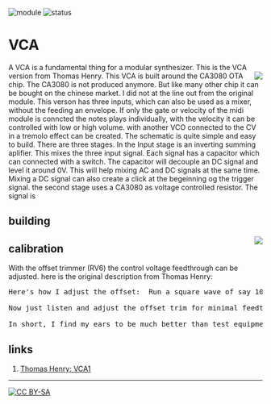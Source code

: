![module](https://img.shields.io/badge/module-VCA-yellow)
![status](https://img.shields.io/badge/status-working-green)

# VCA

A VCA is a fundamental thing for a modular synthesizer. This is the VCA version from Thomas <a href="https://spielhuus.github.io/elektrophon/images/VCA-panel.jpg"><img align="right" src="https://spielhuus.github.io/elektrophon/images/VCA-panel-tmb.jpg"></a> Henry. This VCA is built around the CA3080 OTA chip. The CA3080 is not produced anymore. But like many other chip it can be bought on the chinese market. I did not at the line out from the original module. This verson has three inputs, which can also be used as a mixer, without the feeding an envelope.  If only the gate or velocity of the midi module is conncted the notes plays individually, with the velocity it can be controlled with low or high volume. with another VCO connected to the CV in a tremolo effect can be created.  The schematic is quite simple and easy to build. There are three stages. In the Input stage is an inverting summing aplifier. This mixes the three input signal. Each signal has a capacitor which can connected with a switch. The capacitor will decouple an DC signal and level it around 0V. This will help mixing AC and DC signals at the same time. Mixing a DC signal can also create a click at the begeinning og the trigger signal. the second stage uses a CA3080 as voltage controlled resistor. The signal is  

## building
<a href="https://spielhuus.github.io/elektrophon/images/VCA-side.jpg"><img align="right" src="https://spielhuus.github.io/elektrophon/images/VCA-side-tmb.jpg"></a>

## calibration

With the offset trimmer (RV6) the control voltage feedthrough can be adjusted. here is the original description from Thomas Henry:

<pre>
Here's how I adjust the offset:  Run a square wave of say 100 Hz into the Variable CV.  This is probably +/-5V, so set the Atten pot to 50%.  You now have +/-2.5V.  Dial the Initial control to shift this up to 0 to +5V.  The point is, you now have a 0 to +5V square wave modulating the thing.  Don't connect anything to the Audio inputs, and connect the Line Out to an amplifier.
 
Now just listen and adjust the offset trim for minimal feedthrough.
 
In short, I find my ears to be much better than test equipment for adjusting this thing. 
</pre>


## links

1) [Thomas Henry: VCA1](http://birthofasynth.com/Thomas_Henry/Pages/VCA-1.html)

---
[![CC BY-SA](https://licensebuttons.net/l/by-sa/3.0/88x31.png)](https://creativecommons.org/licenses/by-sa/4.0/)
